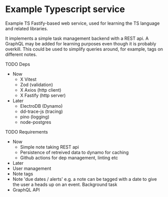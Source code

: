 # Example Typescript service

Example TS Fastify-based web service, used for learning the TS language and related libraries.  

It implements a simple task management backend with a REST api.  A GraphQL may be added for learning purposes even though it is probably overkill.  This could be used to simplify queries around, for example, tags on different notes.


TODO Deps
* Now
  * X Vitest
  * Zod (validation)
  * X Axios (http client)
  * X Fastify (http server) 
* Later
  * ElectroDB (Dynamo)
  * dd-trace-js (tracing)
  * pino (logging)
  * node-postgres

TODO Requirements
* Now
  * Simple note taking REST api
  * Persistence of retreived data to dynamo for caching
  * Github actions for dep management, linting etc
* Later
 * User management
 * Note tags
 * Note 'due dates / alerts' e.g. a note can be tagged with a date to give the user a heads up on an event.  Background task
*  GraphQL API
 
